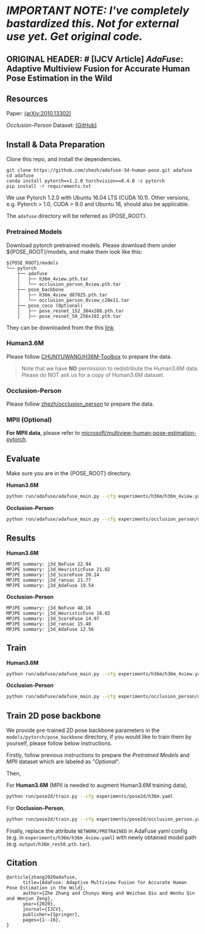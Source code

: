 # *IMPORTANT NOTE: I've completely bastardized this. Not for external use yet. Get original code.*

## ORIGINAL HEADER: # [IJCV Article] *AdaFuse*: Adaptive Multiview Fusion for Accurate Human Pose Estimation in the Wild

## Resources

Paper: [(arXiv:2010.13302)](https://arxiv.org/abs/2010.13302)

*Occlusion-Person* Dataset: [(GitHub)](https://github.com/zhezh/occlusion_person)

## Install & Data Preparation

Clone this repo, and install the dependencies.

```
git clone https://github.com/zhezh/adafuse-3d-human-pose.git adafuse
cd adafuse
conda install pytorch==1.2.0 torchvision==0.4.0 -c pytorch
pip install -r requirements.txt
```
We use Pytorch 1.2.0 with Ubuntu 16.04 LTS (CUDA 10.1). Other versions, e.g. Pytorch > 1.0, CUDA > 9.0 and Ubuntu 18, should also be applicable.

The `adafuse` directory will be referred as {POSE_ROOT}.

### Pretrained Models
Download pytorch pretrained models. Please download them under ${POSE_ROOT}/models, and make them look like this:

```
${POSE_ROOT}/models
└── pytorch
    ├── adafuse
    │   ├── h36m_4view.pth.tar
    │   └── occlusion_person_8view.pth.tar
    ├── pose_backbone
    │   ├── h36m_4view_d87025.pth.tar
    │   └── occlusion_person_8view_c20e11.tar
    ├── pose_coco (Optional)
    │   ├── pose_resnet_152_384x288.pth.tar
    │   ├── pose_resnet_50_256x192.pth.tar
```
They can be downloaded from the this [link](https://dllabml-my.sharepoint.com/:f:/g/personal/research_dllabml_onmicrosoft_com/EmTUxlEP0XROlkUFetdcQSYBhbsBbwk0JLDhaMH39UqVbw?e=ei4RfJ)



### Human3.6M
Please follow [CHUNYUWANG/H36M-Toolbox](https://github.com/CHUNYUWANG/H36M-Toolbox) to prepare the data.

> Note that we have **NO** permission to redistribute the Human3.6M data. Please do NOT ask us for a copy of Human3.6M dataset.



### Occlusion-Person

Please follow [zhezh/occlusion_person](https://github.com/zhezh/occlusion_person) to prepare the data.



### MPII (Optional)
**For MPII data**, please refer to [microsoft/multiview-human-pose-estimation-pytorch](https://github.com/microsoft/multiview-human-pose-estimation-pytorch/blob/master/INSTALL.md#data-preparation).

## Evaluate
Make sure you are in the {POSE_ROOT} directory.

**Human3.6M**

```bash
python run/adafuse/adafuse_main.py --cfg experiments/h36m/h36m_4view.yaml --evaluate true
```

**Occlusion-Person**

```bash
python run/adafuse/adafuse_main.py --cfg experiments/occlusion_person/occlusion_person_8view.yaml --evaluate true
```

## Results
**Human3.6M**
```
MPJPE summary: j3d_NoFuse 22.94
MPJPE summary: j3d_HeuristicFuse 21.02
MPJPE summary: j3d_ScoreFuse 20.14
MPJPE summary: j3d_ransac 21.77
MPJPE summary: j3d_AdaFuse 19.54
```

**Occlusion-Person**

```
MPJPE summary: j3d_NoFuse 48.16
MPJPE summary: j3d_HeuristicFuse 18.02
MPJPE summary: j3d_ScoreFuse 14.97
MPJPE summary: j3d_ransac 15.40
MPJPE summary: j3d_AdaFuse 12.56
```

## Train
**Human3.6M**

```bash
python run/adafuse/adafuse_main.py --cfg experiments/h36m/h36m_4view.yaml --runMode train
```

**Occlusion-Person**

```bash
python run/adafuse/adafuse_main.py --cfg experiments/occlusion_person/occlusion_person_8view.yaml --runMode train
```

## Train 2D pose backbone
We provide pre-trained 2D pose backbone parameters in the `models/pytorch/pose_backbone` directory, if you would like to train them by yourself, please follow below instructions.

Firstly, follow previous instructions to prepare the *Pretrained Models* and *MPII* dataset which are labeled as "*Optional*".

Then,

For **Human3.6M** (MPII is needed to augment Human3.6M training data),

```bash
python run/pose2d/train.py --cfg experiments/pose2d/h36m.yaml
```

For **Occlusion-Person**,

```bash
python run/pose2d/train.py --cfg experiments/pose2d/occlusion_person.yaml
```

Finally, replace the attribute `NETWORK/PRETRAINED` in AdaFuse yaml config (e.g. in `experiments/h36m/h36m_4view.yaml`) with newly obtained model path (e.g. `output/h36m_res50.pth.tar`).

## Citation
```
@article{zhang2020adafuse,
      title={AdaFuse: Adaptive Multiview Fusion for Accurate Human Pose Estimation in the Wild}, 
      author={Zhe Zhang and Chunyu Wang and Weichao Qiu and Wenhu Qin and Wenjun Zeng},
      year={2020},
      journal={IJCV},
      publisher={Springer},
      pages={1--16},
}
```

